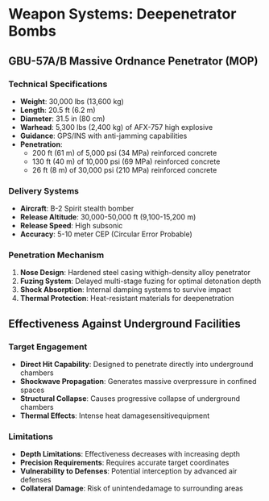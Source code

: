 # Weapon Systems: Deepenetrator Bombs

## GBU-57A/B Massive Ordnance Penetrator (MOP)

### Technical Specifications
- **Weight**: 30,000 lbs (13,600 kg)
- **Length**: 20.5 ft (6.2 m)
- **Diameter**: 31.5 in (80 cm)
- **Warhead**: 5,300 lbs (2,400 kg) of AFX-757 high explosive
- **Guidance**: GPS/INS with anti-jamming capabilities
- **Penetration**:
  - 200 ft (61 m) of 5,000 psi (34 MPa) reinforced concrete
  - 130 ft (40 m) of 10,000 psi (69 MPa) reinforced concrete
  - 26 ft (8 m) of 30,000 psi (210 MPa) reinforced concrete

### Delivery Systems
- **Aircraft**: B-2 Spirit stealth bomber
- **Release Altitude**: 30,000-50,000 ft (9,100-15,200 m)
- **Release Speed**: High subsonic
- **Accuracy**: 5-10 meter CEP (Circular Error Probable)

### Penetration Mechanism
1. **Nose Design**: Hardened steel casing withigh-density alloy penetrator
2. **Fuzing System**: Delayed multi-stage fuzing for optimal detonation depth
3. **Shock Absorption**: Internal damping systems to survive impact
4. **Thermal Protection**: Heat-resistant materials for deepenetration

## Effectiveness Against Underground Facilities

### Target Engagement
- **Direct Hit Capability**: Designed to penetrate directly into underground chambers
- **Shockwave Propagation**: Generates massive overpressure in confined spaces
- **Structural Collapse**: Causes progressive collapse of underground chambers
- **Thermal Effects**: Intense heat damagesensitivequipment

### Limitations
- **Depth Limitations**: Effectiveness decreases with increasing depth
- **Precision Requirements**: Requires accurate target coordinates
- **Vulnerability to Defenses**: Potential interception by advanced air defenses
- **Collateral Damage**: Risk of unintendedamage to surrounding areas
